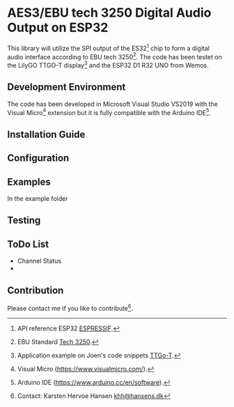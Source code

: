 # AES3/EBU tech 3250 Digital Audio Output on ESP32
This library will utilize the SPI output of the ES32[^1] chip to form a digital audio interface according to EBU tech 3250[^2]. The code has been testet on the
LilyGO TTGO-T display[^3] and the ESP32 D1 R32 UNO from Wemos.

## Development Environment
The code has been developed in Microsoft Visual Studio VS2019 with the Visual Micro[^4] extension but it is fully compatible with the Arduino IDE[^5].

## Installation Guide

## Configuration

## Examples
In the example folder

## Testing

## ToDo List
* Channel Status
* 
## Contribution

Please contact me if you like to contribute[^Contact].


[^1]: API reference ESP32 [ESPRESSIF](https://docs.espressif.com/projects/esp-idf/en/latest/esp32/api-reference/index.html).
[^2]: EBU Standard [Tech 3250](https://tech.ebu.ch/docs/tech/tech3250.pdf).
[^3]: Application example on Joen's code snippets [TTGo-T](https://sites.google.com/site/jmaathuis/arduino/lilygo-ttgo-t-display-esp32).
[^4]: Visual Micro (https://www.visualmicro.com/).
[^5]: Arduino IDE (https://www.arduino.cc/en/software).
[^Contact]: Contact: Karsten Hervoe Hansen khh@hansens.dk

